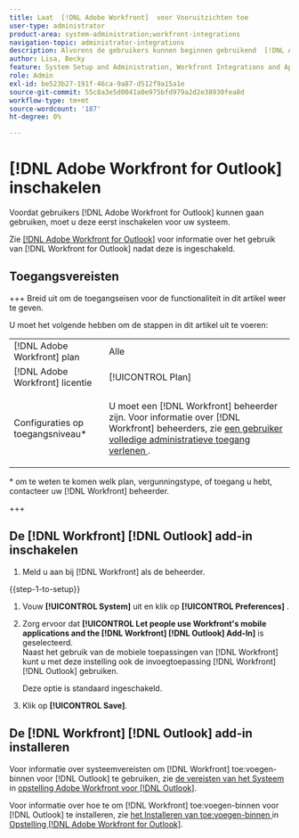 ```yaml
---
title: Laat  [!DNL Adobe Workfront]  voor Vooruitzichten toe
user-type: administrator
product-area: system-administration;workfront-integrations
navigation-topic: administrator-integrations
description: Alvorens de gebruikers kunnen beginnen gebruikend  [!DNL Adobe Workfront]  voor Vooruitzichten, moet u het eerst voor uw systeem toelaten.
author: Lisa, Becky
feature: System Setup and Administration, Workfront Integrations and Apps
role: Admin
exl-id: be523b27-191f-46ca-9a87-d512f9a15a1e
source-git-commit: 55c8a3e5d0041a0e975bfd979a2d2e38930fea8d
workflow-type: tm+mt
source-wordcount: '187'
ht-degree: 0%

---
```


# [!DNL Adobe Workfront for Outlook] inschakelen

Voordat gebruikers [!DNL Adobe Workfront for Outlook] kunnen gaan gebruiken, moet u deze eerst inschakelen voor uw systeem.

Zie [[!DNL Adobe Workfront for Outlook]](../../workfront-integrations-and-apps/using-workfront-with-outlook/workfront-for-outlook.md) voor informatie over het gebruik van [!DNL Workfront for Outlook] nadat deze is ingeschakeld.

## Toegangsvereisten

+++ Breid uit om de toegangseisen voor de functionaliteit in dit artikel weer te geven.

U moet het volgende hebben om de stappen in dit artikel uit te voeren:

<table style="table-layout:auto"> 
 <col> 
 <col> 
 <tbody> 
  <tr> 
   <td role="rowheader">[!DNL Adobe Workfront] plan</td> 
   <td>Alle</td> 
  </tr> 
  <tr> 
   <td role="rowheader">[!DNL Adobe Workfront] licentie</td> 
   <td>[!UICONTROL Plan]</td> 
  </tr> 
  <tr> 
   <td role="rowheader">Configuraties op toegangsniveau*</td> 
   <td> <p>U moet een [!DNL Workfront] beheerder zijn. Voor informatie over [!DNL Workfront] beheerders, zie <a href="../../administration-and-setup/add-users/configure-and-grant-access/grant-a-user-full-administrative-access.md" class="MCXref xref"> een gebruiker volledige administratieve toegang verlenen </a>.</p> </td> 
  </tr> 
 </tbody> 
</table>

&#42; om te weten te komen welk plan, vergunningstype, of toegang u hebt, contacteer uw [!DNL Workfront] beheerder.

+++

## De [!DNL Workfront] [!DNL Outlook] add-in inschakelen

1. Meld u aan bij [!DNL Workfront] als de beheerder.

{{step-1-to-setup}}

1. Vouw **[!UICONTROL System]** uit en klik op **[!UICONTROL Preferences]** .

1. Zorg ervoor dat **[!UICONTROL Let people use Workfront's mobile applications and the [!DNL Workfront] [!DNL Outlook] Add-In]** is geselecteerd.\
   Naast het gebruik van de mobiele toepassingen van [!DNL Workfront] kunt u met deze instelling ook de invoegtoepassing [!DNL Workfront] [!DNL Outlook] gebruiken.

   Deze optie is standaard ingeschakeld.

1. Klik op **[!UICONTROL Save]**.

## De [!DNL Workfront] [!DNL Outlook] add-in installeren

Voor informatie over systeemvereisten om [!DNL Workfront] toe:voegen-binnen voor [!DNL Outlook] te gebruiken, zie [ de vereisten van het Systeem ](../../workfront-integrations-and-apps/using-workfront-with-outlook/set-up-workfront-for-outlook.md#system-requirements-and-prerequisites) in [ opstelling Adobe Workfront voor  [!DNL Outlook]](../../workfront-integrations-and-apps/using-workfront-with-outlook/set-up-workfront-for-outlook.md).

Voor informatie over hoe te om [!DNL Workfront] toe:voegen-binnen voor [!DNL Outlook] te installeren, zie [ het Installeren van toe:voegen-binnen ](../../workfront-integrations-and-apps/using-workfront-with-outlook/set-up-workfront-for-outlook.md#downloading-and-installing-the-add-in) in [ Opstelling  [!DNL Adobe Workfront for Outlook]](../../workfront-integrations-and-apps/using-workfront-with-outlook/set-up-workfront-for-outlook.md).
